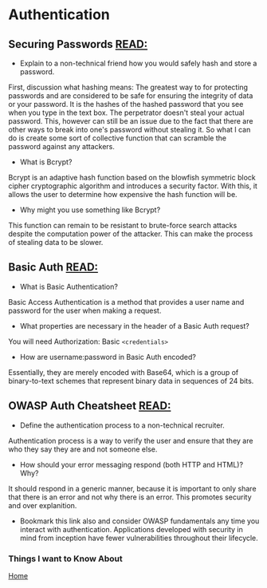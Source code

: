 # Authentication

## Securing Passwords [READ:](https://thehackernews.com/2014/04/securing-passwords-with-bcrypt-hashing.html)

- Explain to a non-technical friend how you would safely hash and store a password.

First, discussion what hashing means: The greatest way to for protecting passwords and are considered to be safe for ensuring the integrity of data or your password. It is the hashes of the hashed password that you see when you type in the text box. The perpetrator doesn't steal your actual password. This, however can still be an issue due to the fact that there are other ways to break into one's password without stealing it. So what I can do is create some sort of collective function that can scramble the password against any attackers.

- What is Bcrypt?

Bcrypt is an adaptive hash function based on the blowfish symmetric block cipher cryptographic algorithm and introduces a security factor. With this, it allows the user to determine how expensive the hash function will be.

- Why might you use something like Bcrypt?

This function can remain to be resistant to brute-force search attacks despite the computation power of the attacker. This can make the process of stealing data to be slower.

## Basic Auth [READ:](https://en.wikipedia.org/wiki/Basic_access_authentication)

- What is Basic Authentication?

Basic Access Authentication is a method that provides a user name and password for the user when making a request.

- What properties are necessary in the header of a Basic Auth request?

You will need Authorization: Basic `<credentials>`

- How are username:password in Basic Auth encoded?

Essentially, they are merely encoded with Base64, which is a group of binary-to-text schemes that represent binary data in sequences of 24 bits.

## OWASP Auth Cheatsheet [READ:](https://www.owasp.org/index.php/Authentication_Cheat_Sheet)

- Define the authentication process to a non-technical recruiter.

Authentication process is a way to verify the user and ensure that they are who they say they are and not someone else.

- How should your error messaging respond (both HTTP and HTML)? Why?

It should respond in a generic manner, because it is important to only share that there is an error and not why there is an error. This promotes security and over explanition.

- Bookmark this link also and consider OWASP fundamentals any time you interact with authentication. Applications developed with security in mind from inception have fewer vulnerabilities throughout their lifecycle.

### Things I want to Know About

[Home](https://keelen-fisher.github.io/new-repository/)
